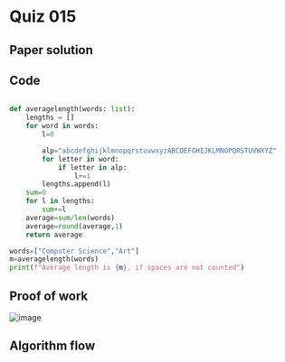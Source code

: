 # Quiz 015

## Paper solution

## Code
```.py

def averagelength(words: list):
    lengths = []
    for word in words:
        l=0

        alp="abcdefghijklmnopqrstuvwxyzABCDEFGHIJKLMNOPQRSTUVWXYZ"
        for letter in word:
            if letter in alp:
                l+=1
        lengths.append(l)
    sum=0
    for l in lengths:
        sum+=l
    average=sum/len(words)
    average=round(average,1)
    return average

words=["Computer Science","Art"]
m=averagelength(words)
print(f"Average length is {m}, if spaces are not counted")

```

## Proof of work

![image](https://github.com/user-attachments/assets/e40554e1-3059-44a3-adc1-4cf0d0a960aa)

## Algorithm flow





